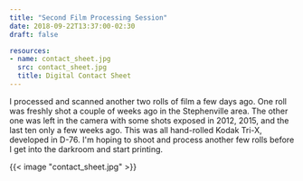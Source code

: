 ```yaml
---
title: "Second Film Processing Session"
date: 2018-09-22T13:37:00-02:30
draft: false

resources:
- name: contact_sheet.jpg
  src: contact_sheet.jpg
  title: Digital Contact Sheet
---
```


I processed and scanned another two rolls of film a few days ago. One roll was freshly shot a couple of weeks ago in the Stephenville area. The other one was left in the camera with some shots exposed in 2012, 2015, and the last ten only a few weeks ago. This was all hand-rolled Kodak Tri-X, developed in D-76. I'm hoping to shoot and process another few rolls before I get into the darkroom and start printing.

{{< image "contact_sheet.jpg" >}}

